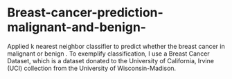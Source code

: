 # Breast-cancer-prediction-malignant-and-benign-
Applied k nearest neighbor classifier to predict whether the breast cancer in malignant or benign . To exemplify classification, I  use a Breast Cancer Dataset, which is a dataset donated to the University of California, Irvine (UCI) collection from the University of Wisconsin-Madison. 
